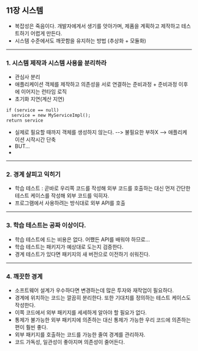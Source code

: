 ## 11장 시스템

- 복잡성은 죽음이다. 개발자에게서 생기를 앗아가며, 제품을 계획하고 제작하고 테스트하기 어렵게 만든다.
- 시스템 수준에서도 깨끗함을 유지하는 방법 (추상화 + 모듈화)

***

### 1. 시스템 제작과 시스템 사용을 분리하라

- 관심사 분리
- 애플리케이션 객체를 제작하고 의존성을 서로 연결하는 준비과정 + 준비과정 이후에 이어지는 런타임 로직
- 초기화 지연(계산 지연) 
```
if (service == null)
  service = new MyServiceImpl();
return service
```
- 실제로 필요할 때까지 객체를 생성하지 않는다. --> 불필요한 부하X --> 애플리케이션 시작시간 단축
- BUT...
- 
***

### 2. 경계 살피고 익히기

- 학습 테스트 : 곧바로 우리쪽 코드를 작성해 외부 코드를 호출하는 대신 먼저 간단한 테스트 케이스를 작성해 외부 코드를 익히자.
- 프로그램에서 사용하려는 방식대로 외부 API를 호출

***

### 3. 학습 테스트는 공짜 이상이다.

- 학습 테스트에 드는 비용은 없다. 어쨌든 API를 배워야 하므로...
- 학습 테스트는 패키지가 예상대로 도는지 검증한다.
- 경계 테스트가 있다면 패키지의 새 버전으로 이전하기 쉬워진다.

***

### 4. 깨끗한 경계

- 소프트웨어 설계가 우수하다면 변경하는데 많은 투자와 재작업이 필요하다.
- 경계에 위치하는 코드는 깔끔히 분리한다. 또한 기대치를 정의하는 테스트 케이스도 작성한다.
- 이쪽 코드에서 외부 패키지를 세세하게 알아야 할 필요가 없다.
- 통제가 불가능한 외부 패키지에 의존하는 대신 통제가 가능한 우리 코드에 의존하는 편이 훨씬 좋다.
- 외부 패키지를 호출하는 코드를 가능한 줄여 경계를 관리하자.
- 코드 가독성, 일관성이 좋아지며 의존성이 줄어든다.
